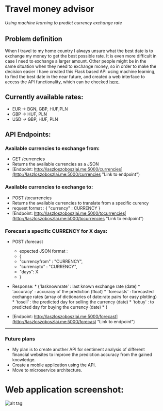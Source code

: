 # Travel money advisor 

###### Using machine learning to predict currency exchange rate

## Problem definition
When I travel to my home country I always unsure what the best date is
to exchange my money to get the best possible rate. It is even more difficult
in case I need to exchange a larger amount. Other people might be in the same 
situation when they need to exchange money, so in order to make the decision easier 
I have created this Flask based API using machine learning, to find the best date in the near future, 
and created a web interface to access the API functionality, which can be checked [here.](http://laszloszoboszlai.me/travelmoney "Link to travelmoney webapp")
  

## Currently available rates:
* EUR -> BGN, GBP, HUF,PLN
* GBP -> HUF, PLN
* USD -> GBP, HUF, PLN

## API Endpoints:
### Available currencies to exchange from:
* GET /currencies   
* Returns the available currencies as a JSON 
* [Endpoint: http://laszloszoboszlai.me:5000/currencies](http://laszloszoboszlai.me:5000/currencies "Link to endpoint")

### Available currencies to exchange to:
* POST /tocurrencies   
* Returns the available currencies to translate from a specific curency
* request format : { "currency" : CURRENCY } 
* [Endpoint: http://laszloszoboszlai.me:5000/tocurrencies](http://laszloszoboszlai.me:5000/tocurrencies "Link to endpoint")

### Forecast a specific CURRENCY for X days:
* POST /forecast
	* expected JSON format : 
	* { 
	* "currencyfrom" : "CURRENCY",
	* "currencyto" : "CURRENCY",
    * "days": X
    * }
* Response:
		*   {'lasknownrate' : last known exchange rate (date)
        *    'accuracy' : accuracy of the prediction (float)
        *    'forecasts' : forecasted exchange rates (array of dictionaries of date:rate pairs for easy plotting)
        *    'tosell' : the predicted day for selling the currency (date)
        *    'tobuy' : to predicted day for buying the currency (date)
        *    }
	
* [Endpoint: http://laszloszoboszlai.me:5000/forecast](http://laszloszoboszlai.me:5000/forecast "Link to endpoint")
---
### Future plans
* My plan is to create another API for sentiment analysis of different financial websites to improve the 
  prediction accuracy from the gained knowledge.  
* Create a mobile application using the API.
* Move to microservice architecture.
  
# Web application screenshot: 

![alt tag](http://laszloszoboszlai.me/travelmoney/main_screen.png)
